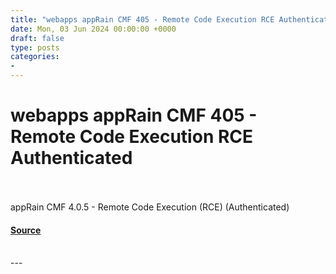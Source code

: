 ```yaml
---
title: "webapps appRain CMF 405 - Remote Code Execution RCE Authenticated"
date: Mon, 03 Jun 2024 00:00:00 +0000
draft: false
type: posts
categories: 
- 
---
```

# webapps appRain CMF 405 - Remote Code Execution RCE Authenticated

<br/>

<br/>
appRain CMF 4.0.5 - Remote Code Execution (RCE) (Authenticated)

#### [Source](https://www.exploit-db.com/exploits/52041)

<br/>
---
